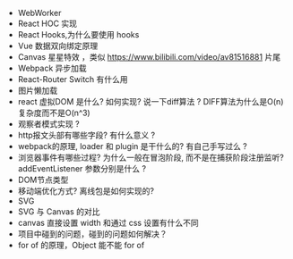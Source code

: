 * WebWorker
* React HOC 实现
* React Hooks,为什么要使用 hooks
* Vue 数据双向绑定原理
* Canvas 星星特效 ，类似 https://www.bilibili.com/video/av81516881 片尾
* Webpack 异步加载
* React-Router Switch 有什么用
* 图片懒加载
* react 虚拟DOM 是什么? 如何实现? 说一下diff算法 ? DIFF算法为什么是O(n)复杂度而不是O(n^3)
* 观察者模式实现 ?
* http报文头部有哪些字段? 有什么意义 ?
* webpack的原理, loader 和 plugin 是干什么的? 有自己手写过么 ?
* 浏览器事件有哪些过程? 为什么一般在冒泡阶段, 而不是在捕获阶段注册监听? addEventListener 参数分别是什么 ?
* DOM节点类型
* 移动端优化方式? 离线包是如何实现的?
* SVG
* SVG 与 Canvas 的对比
* canvas 直接设置 width 和通过 css 设置有什么不同
* 项目中碰到的问题，碰到的问题如何解决？
* for of 的原理，Object 能不能 for of